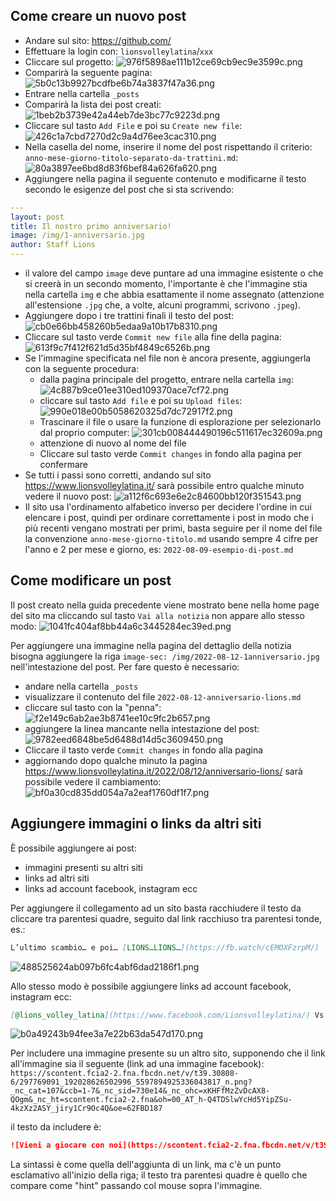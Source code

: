 ## Come creare un nuovo post

- Andare sul sito: https://github.com/
- Effettuare la login con: `lionsvolleylatina`/`xxx`
- Cliccare sul progetto: ![976f5898ae111b12ce69cb9ec9e3599c.png](/tutorial/ffb355ac8bc14ada834248e6031da24f.png)
- Comparirà la seguente pagina: ![5b0c13b9927bcdfbe6b74a3837f47a36.png](/tutorial/26d20476e82c4566b3cccb9eac744099.png)
- Entrare nella cartella `_posts`
- Comparirà la lista dei post creati: ![1beb2b3739e42a44eb7de3bc77c9223d.png](/tutorial/7a8799ed339c404fa090e095fb72ae6c.png)
- Cliccare sul tasto `Add File` e poi su `Create new file`: ![426c1a7cbd7270d2c9a4d76ee3cac310.png](/tutorial/c4ead9ad733a465a9f7d0f063261b272.png)
- Nella casella del nome, inserire il nome del post rispettando il criterio: `anno-mese-giorno-titolo-separato-da-trattini.md`: ![80a3897ee6bd8d83f6bef84a626fa620.png](/tutorial/fb75a0dd84cc43c3bf22bfeb6d50726c.png)
- Aggiungere nella pagina il seguente contenuto e modificarne il testo secondo le esigenze del post che si sta scrivendo:
```yaml
--- 
layout: post
title: Il nostro primo anniversario!
image: /img/1-anniversario.jpg
author: Staff Lions
---
```
- il valore del campo `image` deve puntare ad una immagine esistente o che si creerà in un secondo momento, l'importante è che l'immagine stia nella cartella `img` e che abbia esattamente il nome assegnato (attenzione all'estensione `.jpg` che, a volte, alcuni programmi, scrivono `.jpeg`).
- Aggiungere dopo i tre trattini finali il testo del post: ![cb0e66bb458260b5edaa9a10b17b8310.png](/tutorial/e807b1d31f1140709aafd4e98da3bb48.png)
- Cliccare sul tasto verde `Commit new file` alla fine della pagina: ![613f9c7f412f621d5d35bf4849c6526b.png](/tutorial/9911d25365cc4f8f8fcc5e94ae28dbce.png)
- Se l'immagine specificata nel file non è ancora presente, aggiungerla con la seguente procedura:
	- dalla pagina principale del progetto, entrare nella cartella `img`: ![4c887b9ce01ee310ed109370ace7cf72.png](/tutorial/41d41f561524432fb9811ee7fd432138.png)
	- cliccare sul tasto `Add file` e poi su `Upload files`: ![990e018e00b5058620325d7dc72917f2.png](/tutorial/58c04cadabcd49358ba2ddf8bf985999.png)
	- Trascinare il file o usare la funzione di esplorazione per selezionarlo dal proprio computer: ![301cb008444490196c511617ec32609a.png](/tutorial/90d3eb3514ee4fddbc177618d6d33cd6.png)
	- attenzione di nuovo al nome del file
	- Cliccare sul tasto verde `Commit changes` in fondo alla pagina per confermare
- Se tutti i passi sono corretti, andando sul sito https://www.lionsvolleylatina.it/ sarà possibile entro qualche minuto vedere il nuovo post: ![a112f6c693e6e2c84600bb120f351543.png](/tutorial/7a80767b0d4e4c5caf3191a29fbe8632.png)
- Il sito usa l'ordinamento alfabetico inverso per decidere l'ordine in cui elencare i post, quindi per ordinare correttamente i post in modo che i più recenti vengano mostrati per primi, basta seguire per il nome del file la convenzione `anno-mese-giorno-titolo.md` usando sempre 4 cifre per l'anno e 2 per mese e giorno, es: `2022-08-09-esempio-di-post.md`

## Come modificare un post

Il post creato nella guida precedente viene mostrato bene nella home page del sito ma cliccando sul tasto `Vai alla notizia` non appare allo stesso modo: ![1041fc404af8bb44a6c3445284ec39ed.png](/tutorial/b40b4b218796423eb38f4ffc6c03cf5c.png)

Per aggiungere una immagine nella pagina del dettaglio della notizia bisogna aggiungere la riga `image-sec: /img/2022-08-12-1anniversario.jpg` nell'intestazione del post. Per fare questo è necessario:
- andare nella cartella `_posts`
- visualizzare il contenuto del file `2022-08-12-anniversario-lions.md`
- cliccare sul tasto con la "penna": ![f2e149c6ab2ae3b8741ee10c9fc2b657.png](/tutorial/3b82d60da1474d3a9b712f211e24267d.png)
- aggiungere la linea mancante nella intestazione del post: ![9782eed6848be5d6488d14d5c3609450.png](/tutorial/437d7295fbff4db1800d038179fa9a96.png)
- Cliccare il tasto verde `Commit changes` in fondo alla pagina
- aggiornando dopo qualche minuto la pagina https://www.lionsvolleylatina.it/2022/08/12/anniversario-lions/ sarà possibile vedere il cambiamento: ![bf0a30cd835dd054a7a2eaf1760df1f7.png](/tutorial/354685393daf4c699e0e8685b7f94f05.png)

## Aggiungere immagini o links da altri siti

&Egrave; possibile aggiungere ai post:
- immagini presenti su altri siti
- links ad altri siti
- links ad account facebook, instagram ecc

Per aggiungere il collegamento ad un sito basta racchiudere il testo da cliccare tra parentesi quadre, seguito dal link racchiuso tra parentesi tonde, es.:
```markdown
L’ultimo scambio… e poi… [LIONS…LIONS…](https://fb.watch/cEMOXFzrpM/)
```
![488525624ab097b6fc4abf6dad2186f1.png](/tutorial/ffd3f10f005d45458c5ae9fecc99bfb4.png)

Allo stesso modo è possibile aggiungere links ad account facebook, instagram ecc:

```markdown
[@lions_volley_latina](https://www.facebook.com/Lionsvolleylatina/) Vs. @sabaudiavolley
```
![b0a49243b94fee3a7e22b63da547d170.png](/tutorial/a37d3e90a7064005a46159e6b2b91dd4.png)

Per includere una immagine presente su un altro sito, supponendo che il link all'immagine sia il seguente (link ad una immagine facebook): `https://scontent.fcia2-2.fna.fbcdn.net/v/t39.30808-6/297769091_192028626502996_5597894925336043817_n.png?_nc_cat=107&ccb=1-7&_nc_sid=730e14&_nc_ohc=xKHFfMzZvDcAX8-QOgm&_nc_ht=scontent.fcia2-2.fna&oh=00_AT_h-Q4TDSlwYcHd5YipZSu-4kzXz2ASY_jiry1Cr9Oc4Q&oe=62FBD187`

il testo da includere è:

```markdown
![Vieni a giocare con noi](https://scontent.fcia2-2.fna.fbcdn.net/v/t39.30808-6/297769091_192028626502996_5597894925336043817_n.png?_nc_cat=107&ccb=1-7&_nc_sid=730e14&_nc_ohc=xKHFfMzZvDcAX8-QOgm&_nc_ht=scontent.fcia2-2.fna&oh=00_AT_h-Q4TDSlwYcHd5YipZSu-4kzXz2ASY_jiry1Cr9Oc4Q&oe=62FBD187)
```

La sintassi è come quella dell'aggiunta di un link, ma c'è un punto esclamativo all'inizio della riga; il testo tra parentesi quadre è quello che compare come "hint" passando col mouse sopra l'immagine.
